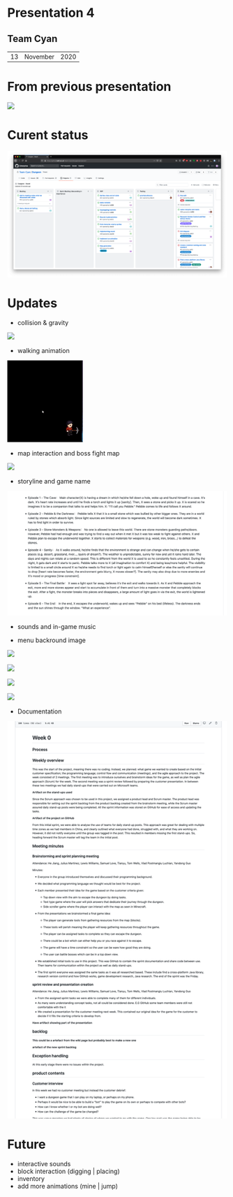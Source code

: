 # Presentation 4

## Team Cyan
|		|		|		|
|-|-|-|
|	13	|	November	|	2020	|
# From previous presentation


 ![ ](../week3-presentation/gifs/InitialGameRecording.gif)

# Curent status

 ![ ](./gifs/board.png)


# Updates


- collision & gravity


![ ](../week4-presentation/GravityAndCollision.gif)

- walking animation

 ![ ](../week4-presentation/gifs/walking.gif)


- map interaction and boss fight map 

  

 ![ ](../week4-presentation/gifs/map.gif)


- storyline and game name 


![ ](../week4-presentation/gifs/story.png)


- sounds and in-game music 

- menu backround image 


![ ](../week4-presentation/gifs/01.png)

![ ](../week4-presentation/gifs/05.png)

![ ](../week4-presentation/gifs/06.png)

![ ](../week4-presentation/gifs/07.png)

- Documentation 


![ ](../week4-presentation/gifs/docu.png)

# Future

- interactive sounds 
- block interaction (digging | placing) 
- inventory 
- add more animations (mine | jump)

